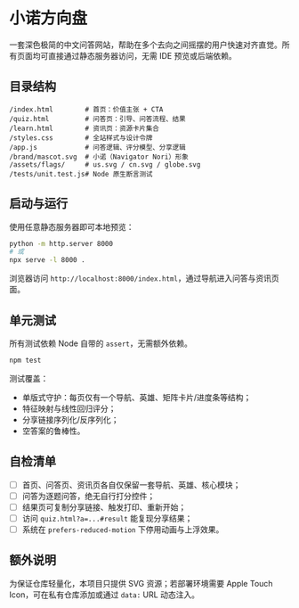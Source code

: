 # 小诺方向盘

一套深色极简的中文问答网站，帮助在多个去向之间摇摆的用户快速对齐直觉。所有页面均可直接通过静态服务器访问，无需 IDE 预览或后端依赖。

## 目录结构

```
/index.html        # 首页：价值主张 + CTA
/quiz.html         # 问答页：引导、问答流程、结果
/learn.html        # 资讯页：资源卡片集合
/styles.css        # 全站样式与设计令牌
/app.js            # 问答逻辑、评分模型、分享逻辑
/brand/mascot.svg  # 小诺（Navigator Nori）形象
/assets/flags/     # us.svg / cn.svg / globe.svg
/tests/unit.test.js# Node 原生断言测试
```

## 启动与运行

使用任意静态服务器即可本地预览：

```bash
python -m http.server 8000
# 或
npx serve -l 8000 .
```

浏览器访问 `http://localhost:8000/index.html`，通过导航进入问答与资讯页面。

## 单元测试

所有测试依赖 Node 自带的 `assert`，无需额外依赖。

```bash
npm test
```

测试覆盖：
- 单版式守护：每页仅有一个导航、英雄、矩阵卡片/进度条等结构；
- 特征映射与线性回归评分；
- 分享链接序列化/反序列化；
- 空答案的鲁棒性。

## 自检清单

- [ ] 首页、问答页、资讯页各自仅保留一套导航、英雄、核心模块；
- [ ] 问答为逐题问答，绝无自行打分控件；
- [ ] 结果页可复制分享链接、触发打印、重新开始；
- [ ] 访问 `quiz.html?a=...#result` 能复现分享结果；
- [ ] 系统在 `prefers-reduced-motion` 下停用动画与上浮效果。

## 额外说明

为保证仓库轻量化，本项目只提供 SVG 资源；若部署环境需要 Apple Touch Icon，可在私有仓库添加或通过 `data:` URL 动态注入。
